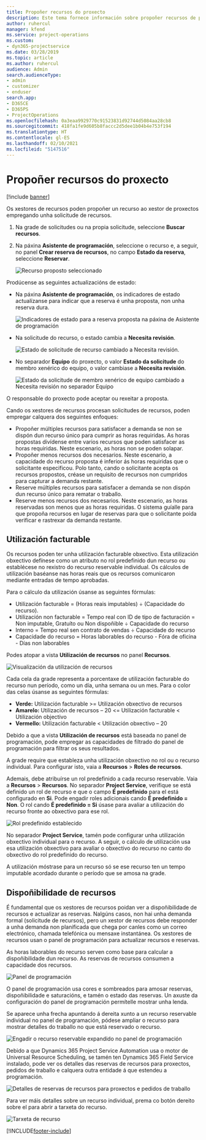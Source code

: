 ```yaml
---
title: Propoñer recursos do proxecto
description: Este tema fornece información sobre propoñer recursos de proxecto.
author: ruhercul
manager: kfend
ms.service: project-operations
ms.custom:
- dyn365-projectservice
ms.date: 03/28/2019
ms.topic: article
ms.author: ruhercul
audience: Admin
search.audienceType:
- admin
- customizer
- enduser
search.app:
- D365CE
- D365PS
- ProjectOperations
ms.openlocfilehash: 0a3eaa9929770c91523831d92744d5084aa28cb8
ms.sourcegitcommit: 418fa1fe9d605b8faccc2d5dee1b04b4e753f194
ms.translationtype: HT
ms.contentlocale: gl-ES
ms.lasthandoff: 02/10/2021
ms.locfileid: "5147516"
---
```

# <a name="propose-project-resources"></a>Propoñer recursos do proxecto

[!include [banner](../includes/psa-now-project-operations.md)]

Os xestores de recursos poden propoñer un recurso ao xestor de proxectos empregando unha solicitude de recursos.

1. Na grade de solicitudes ou na propia solicitude, seleccione **Buscar recursos**.
2. Na páxina **Asistente de programación**, seleccione o recurso e, a seguir, no panel **Crear reserva de recursos**, no campo **Estado da reserva**, seleccione **Reservar**.

    ![Recurso proposto seleccionado](media/Resource-Management-image62.png)

Prodúcense as seguintes actualizacións de estado:

- Na páxina **Asistente de programación**, os indicadores de estado actualízanse para indicar que a reserva é unha proposta, non unha reserva dura.

    ![Indicadores de estado para a reserva proposta na páxina de Asistente de programación](media/Resource-Management-image63.png)

- Na solicitude do recurso, o estado cambia a **Necesita revisión**.

    ![Estado de solicitude de recurso cambiado a Necesita revisión.](media/Resource-Management-image64.png)

- No separador **Equipo** do proxecto, o valor **Estado da solicitude** do membro xenérico do equipo, o valor cambiase a **Necesita revisión**.

    ![Estado da solicitude de membro xenérico de equipo cambiado a Necesita revisión no separador Equipo](media/Resource-Management-image48.png)

O responsable do proxecto pode aceptar ou rexeitar a proposta.

Cando os xestores de recursos procesan solicitudes de recursos, poden empregar calquera dos seguintes enfoques:

- Propoñer múltiples recursos para satisfacer a demanda se non se dispón dun recurso único para cumprir as horas requiridas. As horas propostas divídense entre varios recursos que poden satisfacer as horas requiridas. Neste escenario, as horas non se poden solapar.
- Propoñer menos recursos dos necesarios. Neste escenario, a capacidade do recurso proposta é inferior ás horas requiridas que o solicitante especificou. Polo tanto, cando o solicitante acepta os recursos propostos, créase un requisito de recursos non cumpridos para capturar a demanda restante.
- Reserve múltiples recursos para satisfacer a demanda se non dispón dun recurso único para rematar o traballo.
- Reserve menos recursos dos necesarios. Neste escenario, as horas reservadas son menos que as horas requiridas. O sistema guíalle para que propoña recursos en lugar de reservas para que o solicitante poida verificar e rastrexar da demanda restante.

## <a name="billable-utilization"></a>Utilización facturable

Os recursos poden ter unha utilización facturable obxectivo. Esta utilización obxectivo defínese como un atributo no rol predefinido dun recurso ou establécese no rexistro do recurso reservable individual. Os cálculos de utilización baséanse nas horas reais que os recursos comunicaron mediante entradas de tempo aprobadas.

Para o cálculo da utilización úsanse as seguintes fórmulas:

- Utilización facturable = (Horas reais imputables) ÷ (Capacidade do recurso).
- Utilización non facturable = Tempo real con ID de tipo de facturación = Non imputable, Gratuíto ou Non dispoñible ÷ Capacidade do recurso
- Interno = Tempo real sen contrato de vendas ÷ Capacidade do recurso
- Capacidade do recurso = Horas laborables do recurso - Fóra de oficina - Días non laborables

Podes atopar a vista **Utilización de recursos** no panel **Recursos**.

![Visualización da utilización de recursos](media/Resource-Management-image65.png)

Cada cela da grade representa a porcentaxe de utilización facturable do recurso nun período, como un día, unha semana ou un mes. Para o color das celas úsanse as seguintes fórmulas:

- **Verde:** Utilización facturable \>= Utilización obxectivo de recursos
- **Amarelo:** Utilización de recursos – 20 \<= Utilización facturable \< Utilización objectivo
- **Vermello:** Utilización facturable \< Utilización obxectivo – 20

Debido a que a vista **Utilización de recursos** está baseada no panel de programación, pode empregar as capacidades de filtrado do panel de programación para filtrar os seus resultados.

A grade require que estableza unha utilización obxectivo no rol ou o recurso individual. Para configurar isto, vaia a **Recursos** \> **Roles de recursos**.

Ademais, debe atribuírse un rol predefinido a cada recurso reservable. Vaia a **Recursos** \> **Recursos**. No separador **Project Service**, verifique se está definido un rol de recurso e que o campo **É predefinido** para el está configurado en **Si**. Pode engadir roles adicionais cando **É predefinido = Non**. O rol cando **É predefinido = Si** úsase para avaliar a utilización do recurso fronte ao obxectivo para ese rol.

![Rol predefinido establecido](media/Resource-Management-image67.png)

No separador **Project Service**, tamén pode configurar unha utilización obxectivo individual para o recurso. A seguir, o cálculo de utilización usa esa utilización obxectivo para avaliar o obxectivo do recurso no canto do obxectivo do rol predefinido do recurso.

A utilización móstrase para un recurso só se ese recurso ten un tempo imputable acordado durante o período que se amosa na grade.

## <a name="resource-availability"></a>Dispoñibilidade de recursos

É fundamental que os xestores de recursos poidan ver a dispoñibilidade de recursos e actualizar as reservas. Nalgúns casos, non hai unha demanda formal (solicitude de recursos), pero un xestor de recursos debe responder a unha demanda non planificada que chega por canles como un correo electrónico, chamada telefónica ou mensaxe instantánea. Os xestores de recursos usan o panel de programación para actualizar recursos e reservas.

As horas laborables do recurso serven como base para calcular a dispoñibilidade dun recurso. As reservas de recursos consumen a capacidade dos recursos.

![Panel de programación](media/Resource-Management-image68.png)

O panel de programación usa cores e sombreados para amosar reservas, dispoñibilidade e saturacións, e tamén o estado das reservas. Un axuste da configuración do panel de programación permítelle mostrar unha lenda.

Se aparece unha frecha apuntando á dereita xunto a un recurso reservable individual no panel de programación, pódese ampliar o recurso para mostrar detalles do traballo no que está reservado o recurso.

![Engadir o recurso reservable expandido no panel de programación](media/Resource-Management-image69.png)

Debido a que Dynamics 365 Project Service Automation usa o motor de Universal Resource Scheduling, se tamén ten Dynamics 365 Field Service instalado, pode ver os detalles das reservas de recursos para proxectos, pedidos de traballo e calquera outra entidade á que estendeu a programación.

![Detalles de reservas de recursos para proxectos e pedidos de traballo](media/Resource-Management-image70.png)

Para ver máis detalles sobre un recurso individual, prema co botón dereito sobre el para abrir a tarxeta do recurso.

![Tarxeta de recurso](media/Resource-Management-image71.png)


[!INCLUDE[footer-include](../includes/footer-banner.md)]